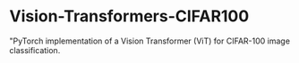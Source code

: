 # Vision-Transformers-CIFAR100
"PyTorch implementation of a Vision Transformer (ViT) for CIFAR-100 image classification.
